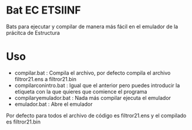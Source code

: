 # Bat EC ETSIINF
 Bats para ejecutar y compilar de manera más fácil en el emulador de la prácitca de Estructura

# Uso
* compilar.bat : Compila el archivo, por defecto compila el archivo filtror21.ens a filtror21.bin
* compilarconintro.bat : Igual que el anterior pero puedes introducir la etiqueta con la que quieres que comience el programa
* compilaryemulador.bat : Nada más compilar ejecuta el emulador
* emulador.bat : Abre el emulador

Por defecto para todos el archivo de código es filtror21.ens y el compilado es filtror21.bin
